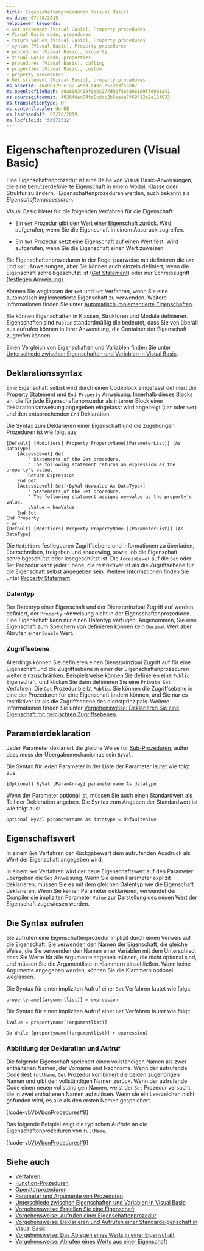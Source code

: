 ```yaml
---
title: Eigenschaftenprozeduren (Visual Basic)
ms.date: 07/20/2015
helpviewer_keywords:
- Set statement [Visual Basic], Property procedures
- Visual Basic code, procedures
- return values [Visual Basic], Property procedures
- syntax [Visual Basic], Property procedures
- procedures [Visual Basic], property
- Visual Basic code, properties
- procedures [Visual Basic], calling
- properties [Visual Basic], custom
- property procedures
- Get statement [Visual Basic], property procedures
ms.assetid: 46a98379-e1a2-45dd-a48c-b51213f5ab07
ms.openlocfilehash: d0a0003409f0abc277d92f4e68981d9ffd901a41
ms.sourcegitcommit: 40364ded04fa6cdcb2b6beca7f68412e2e12f633
ms.translationtype: MT
ms.contentlocale: de-DE
ms.lasthandoff: 02/28/2019
ms.locfileid: "56971532"
---
```

# <a name="property-procedures-visual-basic"></a>Eigenschaftenprozeduren (Visual Basic)
Eine Eigenschaftenprozedur ist eine Reihe von Visual Basic-Anweisungen, die eine benutzerdefinierte Eigenschaft in einem Modul, Klasse oder Struktur zu ändern. -Eigenschaftenprozeduren werden, auch bekannt als *Eigenschaftenaccessoren*.  
  
 Visual Basic bietet für die folgenden Verfahren für die Eigenschaft:  
  
-   Ein `Get` Prozedur gibt den Wert einer Eigenschaft zurück. Wird aufgerufen, wenn Sie die Eigenschaft in einem Ausdruck zugreifen.  
  
-   Ein `Set` Prozedur setzt eine Eigenschaft auf einen Wert fest. Wird aufgerufen, wenn Sie die Eigenschaft einen Wert zuweisen.  
  
 Sie Eigenschaftenprozeduren in der Regel paarweise mit definieren die `Get` und `Set` -Anweisungen, aber Sie können auch einzeln definiert, wenn die Eigenschaft schreibgeschützt ist ([Get Statement](../../../../visual-basic/language-reference/statements/get-statement.md)) oder nur Schreibzugriff ([festlegen Anweisung](../../../../visual-basic/language-reference/statements/set-statement.md)).  
  
 Können Sie weglassen der `Get` und `Set` Verfahren, wenn Sie eine automatisch implementierte Eigenschaft zu verwenden. Weitere Informationen finden Sie unter [Automatisch implementierte Eigenschaften](./auto-implemented-properties.md).  
  
 Sie können Eigenschaften in Klassen, Strukturen und Module definieren. Eigenschaften sind `Public` standardmäßig die bedeutet, dass Sie von überall aus aufrufen können in Ihrer Anwendung, die Container der Eigenschaft zugreifen können.  
  
 Einen Vergleich von Eigenschaften und Variablen finden Sie unter [Unterschiede zwischen Eigenschaften und Variablen in Visual Basic](./differences-between-properties-and-variables.md).  
  
## <a name="declaration-syntax"></a>Deklarationssyntax  
 Eine Eigenschaft selbst wird durch einen Codeblock eingefasst definiert die [Property Statement](../../../../visual-basic/language-reference/statements/property-statement.md) und `End Property` Anweisung. Innerhalb dieses Blocks an, die für jede Eigenschaftenprozedur als interner Block einer deklarationsanweisung angegeben eingefasst wird angezeigt (`Get` oder `Set`) und den entsprechenden `End` Deklaration.  
  
 Die Syntax zum Deklarieren einer Eigenschaft und die zugehörigen Prozeduren ist wie folgt aus:  
  
```  
[Default] [Modifiers] Property PropertyName[(ParameterList)] [As DataType]  
    [AccessLevel] Get  
        ' Statements of the Get procedure.  
        ' The following statement returns an expression as the property's value.  
        Return Expression  
    End Get  
    [AccessLevel] Set[(ByVal NewValue As DataType)]  
        ' Statements of the Set procedure.  
        ' The following statement assigns newvalue as the property's value.  
        LValue = NewValue  
    End Set  
End Property  
- or -  
[Default] [Modifiers] Property PropertyName [(ParameterList)] [As DataType]  
```  
  
 Die `Modifiers` festlegbaren Zugriffsebene und Informationen zu überladen, überschreiben, freigeben und shadowing, sowie, ob die Eigenschaft schreibgeschützt oder lesegeschützt ist. Die `AccessLevel` auf die `Get` oder `Set` Prozedur kann jeder Ebene, die restriktiver ist als die Zugriffsebene für die Eigenschaft selbst angegeben sein. Weitere Informationen finden Sie unter [Property Statement](../../../../visual-basic/language-reference/statements/property-statement.md).  
  
### <a name="data-type"></a>Datentyp  
 Der Datentyp einer Eigenschaft und der Dienstprinzipal Zugriff auf werden definiert, der `Property` -Anweisung nicht in der Eigenschaftenprozeduren. Eine Eigenschaft kann nur einen Datentyp verfügen. Angenommen, Sie eine Eigenschaft zum Speichern von definieren können kein `Decimal` Wert aber Abrufen einer `Double` Wert.  
  
### <a name="access-level"></a>Zugriffsebene  
 Allerdings können Sie definieren einen Dienstprinzipal Zugriff auf für eine Eigenschaft und die Zugriffsebene in einer der Eigenschaftenprozeduren weiter einzuschränken. Beispielsweise können Sie definieren eine `Public` Eigenschaft, und klicken Sie dann definieren Sie eine `Private Set` Verfahren. Die `Get` Prozedur bleibt `Public`. Sie können die Zugriffsebene in eine der Prozeduren für eine Eigenschaft ändern können, und Sie nur es restriktiver ist als die Zugriffsebene des dienstprinzipals. Weitere Informationen finden Sie unter [Vorgehensweise: Deklarieren Sie eine Eigenschaft mit gemischten Zugriffsebenen](./how-to-declare-a-property-with-mixed-access-levels.md).  
  
## <a name="parameter-declaration"></a>Parameterdeklaration  
 Jeder Parameter deklariert die gleiche Weise für [Sub-Prozeduren](./sub-procedures.md), außer dass muss der Übergabemechanismus sein `ByVal`.  
  
 Die Syntax für jeden Parameter in der Liste der Parameter lautet wie folgt aus:  
  
 `[Optional] ByVal [ParamArray] parametername As datatype`  
  
 Wenn der Parameter optional ist, müssen Sie auch einen Standardwert als Teil der Deklaration angeben. Die Syntax zum Angeben der Standardwert ist wie folgt aus:  
  
 `Optional ByVal parametername As datatype = defaultvalue`  
  
## <a name="property-value"></a>Eigenschaftswert  
 In einem `Get` Verfahren der Rückgabewert dem aufrufenden Ausdruck als Wert der Eigenschaft angegeben wird.  
  
 In einem `Set` Verfahren wird der neue Eigenschaftswert auf den Parameter übergeben die `Set` Anweisung. Wenn Sie einen Parameter explizit deklarieren, müssen Sie es mit dem gleichen Datentyp wie die Eigenschaft deklarieren. Wenn Sie keinen Parameter deklarieren, verwendet der Compiler die impliziten Parameter `Value` zur Darstellung des neuen Wert der Eigenschaft zugewiesen werden.  
  
## <a name="calling-syntax"></a>Die Syntax aufrufen  
 Sie aufrufen eine Eigenschaftenprozedur implizit durch einen Verweis auf die Eigenschaft. Sie verwenden den Namen der Eigenschaft, die gleiche Weise, die Sie verwenden den Namen einer Variablen mit dem Unterschied, dass Sie Werte für alle Argumente angeben müssen, die nicht optional sind, und müssen Sie die Argumentliste in Klammern einschließen. Wenn keine Argumente angegeben werden, können Sie die Klammern optional weglassen.  
  
 Die Syntax für einen impliziten Aufruf einer `Set` Verfahren lautet wie folgt:  
  
 `propertyname[(argumentlist)] = expression`  
  
 Die Syntax für einen impliziten Aufruf einer `Get` Verfahren lautet wie folgt:  
  
 `lvalue = propertyname[(argumentlist)]`  
  
 `Do While (propertyname[(argumentlist)] > expression)`  
  
### <a name="illustration-of-declaration-and-call"></a>Abbildung der Deklaration und Aufruf  
 Die folgende Eigenschaft speichert einen vollständigen Namen als zwei enthaltenen Namen, der Vorname und Nachname. Wenn der aufrufende Code liest `fullName`, `Get` Prozedur kombiniert die beiden zugehörigen Namen und gibt den vollständigen Namen zurück. Wenn der aufrufende Code einen neuen vollständigen Namen, weist der `Set` Prozedur versucht, die in zwei enthaltenen Namen aufzulösen. Wenn sie ein Leerzeichen nicht gefunden wird, es alle als den ersten Namen gespeichert.  
  
 [!code-vb[VbVbcnProcedures#8](~/samples/snippets/visualbasic/VS_Snippets_VBCSharp/VbVbcnProcedures/VB/Class1.vb#8)]  
  
 Das folgende Beispiel zeigt die typischen Aufrufe an die Eigenschaftenprozeduren von `fullName`.  
  
 [!code-vb[VbVbcnProcedures#9](~/samples/snippets/visualbasic/VS_Snippets_VBCSharp/VbVbcnProcedures/VB/Class1.vb#9)]  
  
## <a name="see-also"></a>Siehe auch
- [Verfahren](./index.md)
- [Function-Prozeduren](./function-procedures.md)
- [Operatorprozeduren](./operator-procedures.md)
- [Parameter und Argumente von Prozeduren](./procedure-parameters-and-arguments.md)
- [Unterschiede zwischen Eigenschaften und Variablen in Visual Basic](./differences-between-properties-and-variables.md)
- [Vorgehensweise: Erstellen Sie eine Eigenschaft](./how-to-create-a-property.md)
- [Vorgehensweise: Aufrufen einer Eigenschaftenprozedur](./how-to-call-a-property-procedure.md)
- [Vorgehensweise: Deklarieren und Aufrufen einer Standardeigenschaft in Visual Basic](./how-to-declare-and-call-a-default-property.md)
- [Vorgehensweise: Das Ablegen eines Werts in einer Eigenschaft](./how-to-put-a-value-in-a-property.md)
- [Vorgehensweise: Abrufen eines Werts aus einer Eigenschaft](./how-to-get-a-value-from-a-property.md)
